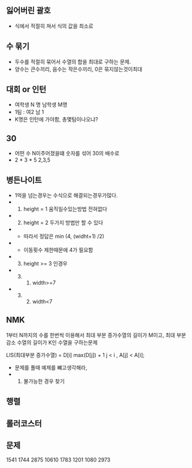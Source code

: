 잃어버린 괄호
------------------------
 - 식에서 적절히 쳐서 식의 값을 최소로


수 묶기
-----------------------
 - 두수를 적절히 묶어서 수열의 합을 최대로 구하는 문제.
 - 양수는 큰수끼리, 음수는 작은수끼리, 0은 묶지않는것이최대

대회 or 인턴
------------------
 - 여학생 N 명 남학생 M명
 - 1팀 : 여2 남 1
 - K명은 인턴에 가야함, 총몇팀이나오냐?  

30
---------------
 - 어떤 수 N이주어졌을떄 숫자를 섞어 30의 배수로
 - 2 * 3 * 5 2,3,5

병든나이트
----------------
 - 1억을 넘는경우는 수식으로 해결되는경우가많다.
 - 1. height = 1 움직일수있는방법 전혀없다
 - 2. height = 2 두가지 방법만 할 수 있다
 -  - 따라서 정답은 min (4, (widht+1) /2)
 -  - 이동횟수 제한때문에 4가 필요함
 - 3. height >= 3 인경우
 - 3. 1. width>=7 
 - 3. 2. width<7


NMK
------------
1부터 N까지의 수를 한번씩 이용해서 최대 부분 증가수열의 길이가 M이고, 최대 부분 감소 수열의 길이가 K인 수열을 구하는문제

LIS(최대부분 증가수열) = D[i] max(D[j]) + 1
j < i , A[j] < A[i];

- 문제를 풀때 예제를 뺴고생각해라,
- 1. 불가능한 경우 찾기



행렬
-----------

롤러코스터
---------------


문제
------------------
1541
1744
2875
10610
1783
1201
1080
2973